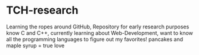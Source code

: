 # TCH-research
Learning the ropes around GitHub, Repository for early research purposes
know C and C++, currently learning about Web-Development, want to know all the programming languages to figure out my favorites!
pancakes and maple syrup = true love
